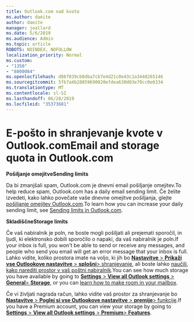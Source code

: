 ```yaml
---
title: Outlook.com nad kvoto
ms.author: daeite
author: daeite
manager: joallard
ms.date: 5/6/2019
ms.audience: Admin
ms.topic: article
ROBOTS: NOINDEX, NOFOLLOW
localization_priority: Normal
ms.custom:
- "1350"
- "8000084"
ms.openlocfilehash: d86f039cb0dba7cb7e4d21c0e43c1a3448265146
ms.sourcegitcommit: 5fb7a4b28859690020efdea630d03e70cc0e6334
ms.translationtype: MT
ms.contentlocale: sl-SI
ms.lasthandoff: 06/28/2019
ms.locfileid: "35373681"
---
```

# <a name="email-and-storage-quota-in-outlookcom"></a><span data-ttu-id="e6121-102">E-pošto in shranjevanje kvote v Outlook.com</span><span class="sxs-lookup"><span data-stu-id="e6121-102">Email and storage quota in Outlook.com</span></span>

<span data-ttu-id="e6121-103">**Pošiljanje omejitve**</span><span class="sxs-lookup"><span data-stu-id="e6121-103">**Sending limits**</span></span>

<span data-ttu-id="e6121-104">Da bi zmanjšali spam, Outlook.com je dnevni email pošiljanje omejitev.</span><span class="sxs-lookup"><span data-stu-id="e6121-104">To help reduce spam, Outlook.com has a daily email sending limit.</span></span> <span data-ttu-id="e6121-105">Če želite izvedeti, kako lahko povečate vaše dnevne omejitve pošiljanja, glejte [pošiljanje omejitev Outlook.com](https://support.office.com/article/279ee200-594c-40f0-9ec8-bb6af7735c2e).</span><span class="sxs-lookup"><span data-stu-id="e6121-105">To learn how you can increase your daily sending limit, see [Sending limits in Outlook.com](https://support.office.com/article/279ee200-594c-40f0-9ec8-bb6af7735c2e).</span></span>

<span data-ttu-id="e6121-106">**Skladiščne**</span><span class="sxs-lookup"><span data-stu-id="e6121-106">**Storage limits**</span></span>

<span data-ttu-id="e6121-107">Če vaš nabiralnik je poln, ne boste mogli pošiljati ali prejemati sporočil, in ljudi, ki elektronsko dobili sporočilo o napaki, da vaš nabiralnik je poln.</span><span class="sxs-lookup"><span data-stu-id="e6121-107">If your inbox is full, you won't be able to send or receive any messages, and people who send you email will get an error message that your inbox is full.</span></span> <span data-ttu-id="e6121-108">Lahko vidite, koliko prostora imate na voljo, ki jih bo [ **Nastavitve** > **Prikaži vse Outlookove nastavitve** > **splošni**> shranjevanje](https://outlook.live.com/mail/options/general/storage), ali boste lahko [naučili, kako narediti prostor v vaš poštni nabiralnik](https://support.office.com/article/7ac99134-69e5-4619-ac0b-2d313bba5e9e).</span><span class="sxs-lookup"><span data-stu-id="e6121-108">You can see how much storage you have available by going to [**Settings** > **View all Outlook settings** > **General**> **Storage**](https://outlook.live.com/mail/options/general/storage), or you can [learn how to make room in your mailbox](https://support.office.com/article/7ac99134-69e5-4619-ac0b-2d313bba5e9e).</span></span>

<span data-ttu-id="e6121-109">Če vi življati nagrada račun, lahko vidite vaš prostor za shranjevanje bo [ **Nastavitve** > **Poglej si vse Outlookove nastavitve** > **premije**> funkcije](https://outlook.live.com/mail/options/premium/features).</span><span class="sxs-lookup"><span data-stu-id="e6121-109">If you have a Premium account, you can view your storage by going to [**Settings** > **View all Outlook settings** > **Premium**> **Features**](https://outlook.live.com/mail/options/premium/features).</span></span>
